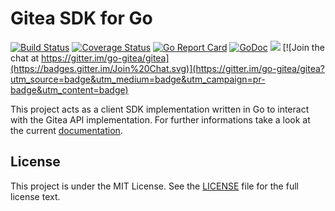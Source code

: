 # Gitea SDK for Go

[![Build Status](http://beta.drone.io/api/badges/go-gitea/go-sdk/status.svg)](http://beta.drone.io/go-gitea/go-sdk)
[![Coverage Status](https://aircover.co/badges/go-gitea/go-sdk/coverage.svg)](https://aircover.co/go-gitea/go-sdk)
[![Go Report Card](https://goreportcard.com/badge/github.com/go-gitea/go-sdk)](https://goreportcard.com/report/github.com/go-gitea/go-sdk)
[![GoDoc](https://godoc.org/github.com/go-gitea/go-sdk/gitea?status.svg)](https://godoc.org/github.com/go-gitea/go-sdk/gitea)
[![](https://images.microbadger.com/badges/image/gitea/gitea.svg)](http://microbadger.com/images/gitea/gitea "Get your own image badge on microbadger.com")
[![Join the chat at https://gitter.im/go-gitea/gitea](https://badges.gitter.im/Join%20Chat.svg)](https://gitter.im/go-gitea/gitea?utm_source=badge&utm_medium=badge&utm_campaign=pr-badge&utm_content=badge)

This project acts as a client SDK implementation written in Go to interact with
the Gitea API implementation. For further informations take a look at the
current [documentation](https://godoc.org/github.com/go-gitea/go-sdk).

## License

This project is under the MIT License. See the [LICENSE](LICENSE) file for the
full license text.
